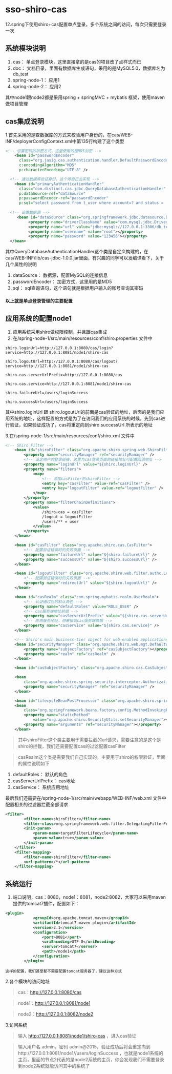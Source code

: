 # sso-shiro-cas
12.spring下使用shiro+cas配置单点登录，多个系统之间的访问，每次只需要登录一次

## 系统模块说明
1.  cas：  单点登录模块，这里直接拿的是cas的项目改了点样式而已
2.  doc：   文档目录，里面有数据库生成语句，采用的是MySQL5.0，数据库名为db_test  
3.  spring-node-1：   应用1
4.  spring-node-2：   应用2

  其中node1跟node2都是采用spring + springMVC + mybatis 框架，使用maven做项目管理

## cas集成说明
1.首先采用的是查数据库的方式来校验用户身份的，在cas/WEB-INF/deployerConfigContext.xml中第135行构建了这个类型
``` xml
<!-- 设置密码的加密方式，这里使用的是MD5加密 -->
	<bean id="passwordEncoder"
      class="org.jasig.cas.authentication.handler.DefaultPasswordEncoder"
      c:encodingAlgorithm="MD5"
      p:characterEncoding="UTF-8" />

  <!-- 通过数据库验证身份，这个得自己去实现 -->
	<bean id="primaryAuthenticationHandler"
      class="com.distinct.cas.jdbc.QueryDatabaseAuthenticationHandler"
      p:dataSource-ref="dataSource"
      p:passwordEncoder-ref="passwordEncoder"
      p:sql="select password from t_user where account=? and status = 'active'" />
      
  <!-- 设置数据源 -->
	 <bean id="dataSource" class="org.springframework.jdbc.datasource.DriverManagerDataSource">
		  <property name="driverClassName" value="com.mysql.jdbc.Driver"></property>
		  <property name="url" value="jdbc:mysql://127.0.0.1:3306/db_test?useUnicode=true&amp;characterEncoding=utf8"></property>
		  <property name="username" value="root"></property>
		  <property name="password" value="123456"></property>  
  </bean>
```
  其中QueryDatabaseAuthenticationHandler这个类是自定义构建的，在cas/WEB-INF/lib/cas-jdbc-1.0.0.jar里面，有兴趣的同学可以发编译看下，关于几个属性的说明
  1.  dataSource：    数据源，配置MySQL的连接信息
  2.  passwordEncoder：   加密方式，这里用的是MD5
  3.  sql：   sql查询语句，这个语句就是根据用户输入的账号查询其密码

#### 以上就是单点登录管理的主要配置

## 应用系统的配置node1
1. 应用系统采用shiro做权限控制，并且跟cas集成
2. 在/spring-node-1/src/main/resources/conf/shiro.properties 文件中
``` properties
shiro.loginUrl=http://127.0.0.1:8080/cas/login?service=http://127.0.0.1:8081/node1/shiro-cas

shiro.logoutUrl=http://127.0.0.1:8080/cas/logout?service=http://127.0.0.1:8081/node1/shiro-cas

shiro.cas.serverUrlPrefix=http://127.0.0.1:8080/cas

shiro.cas.service=http://127.0.0.1:8081/node1/shiro-cas

shiro.failureUrl=/users/loginSuccess

shiro.successUrl=/users/loginSuccess

```
其中shiro.loginUrl 跟 shiro.logoutUrl的前面是cas验证的地址，后面的是我们应用系统的地址，这样配置的方式是为了在访问我们的应用系统的时候，先到cas进行验证，如果验证成功了，cas将重定向到shiro.successUrl 所表示的地址

3.在/spring-node-1/src/main/resources/conf/shiro.xml 文件中
``` xml
<!-- Shiro Filter -->
	<bean id="shiroFilter" class="org.apache.shiro.spring.web.ShiroFilterFactoryBean">
		<property name="securityManager" ref="securityManager" />
		<!-- 设定用户的登录链接，这里为cas登录页面的链接地址可配置回调地址 -->
		<property name="loginUrl" value="${shiro.loginUrl}" />
		<property name="filters">
			<map>
				<!-- 添加casFilter到shiroFilter -->
				<entry key="casFilter" value-ref="casFilter" />
				<entry key="logoutFilter" value-ref="logoutFilter" />
			</map>
		</property>
		<property name="filterChainDefinitions">
			<value>
				/shiro-cas = casFilter
				/logout = logoutFilter
				/users/** = user
			</value>
		</property>
	</bean>

	<bean id="casFilter" class="org.apache.shiro.cas.CasFilter">
		<!-- 配置验证错误时的失败页面 -->
		<property name="failureUrl" value="${shiro.failureUrl}" />
		<property name="successUrl" value="${shiro.successUrl}" />
	</bean>

	<bean id="logoutFilter" class="org.apache.shiro.web.filter.authc.LogoutFilter">
		<!-- 配置验证错误时的失败页面 -->
		<property name="redirectUrl" value="${shiro.logoutUrl}" />
	</bean>

	<bean id="casRealm" class="com.spring.mybatis.realm.UserRealm">
		<!-- 认证通过后的默认角色 -->
		<property name="defaultRoles" value="ROLE_USER" />
		<!-- cas服务端地址前缀 -->
		<property name="casServerUrlPrefix" value="${shiro.cas.serverUrlPrefix}" />
		<!-- 应用服务地址，用来接收cas服务端票据 -->
		<property name="casService" value="${shiro.cas.service}" />
	</bean>

	<!-- Shiro's main business-tier object for web-enabled applications -->
	<bean id="securityManager" class="org.apache.shiro.web.mgt.DefaultWebSecurityManager">
		<property name="subjectFactory" ref="casSubjectFactory"></property>
		<property name="realm" ref="casRealm" />
	</bean>

	<bean id="casSubjectFactory" class="org.apache.shiro.cas.CasSubjectFactory"></bean>

	<bean
		class="org.apache.shiro.spring.security.interceptor.AuthorizationAttributeSourceAdvisor">
		<property name="securityManager" ref="securityManager" />
	</bean>

	<bean id="lifecycleBeanPostProcessor" class="org.apache.shiro.spring.LifecycleBeanPostProcessor"></bean>
	<bean
		class="org.springframework.beans.factory.config.MethodInvokingFactoryBean">
		<property name="staticMethod"
			value="org.apache.shiro.SecurityUtils.setSecurityManager"></property>
		<property name="arguments" ref="securityManager"></property>
	</bean>
```
> 其中shiroFilter这个类主要用于需要拦截的url请求，需要注意的是这个是shiro的拦截，我们还需要配置cas的过滤配置casFilter

> casRealm这个类是需要我们自己实现的，主要用于shiro的权限验证，里面的属性说明如下

1.  defaultRoles： 默认的角色
2.  casServerUrlPrefix：  cas地址
3.  casService：  系统应用地址

最后我们还需要在/spring-node-1/src/main/webapp/WEB-INF/web.xml 文件中配置相关的过滤器拦截全部请求
``` xml
<filter>
		<filter-name>shiroFilter</filter-name>
		<filter-class>org.springframework.web.filter.DelegatingFilterProxy</filter-class>
		<init-param>
			<param-name>targetFilterLifecycle</param-name>
			<param-value>true</param-value>
		</init-param>
	</filter>
	<filter-mapping>
		<filter-name>shiroFilter</filter-name>
		<url-pattern>/*</url-pattern>
	</filter-mapping>
```
	
##  系统运行
1.  端口说明，cas：8080，node1：8081，node2:8082，大家可以采用maven提供的tomcat7插件，配置如下：
``` xml
<plugin>
			<groupId>org.apache.tomcat.maven</groupId>
			<artifactId>tomcat7-maven-plugin</artifactId>
			<version>2.1</version>
			<configuration>
				<port>8081</port>
				<uriEncoding>UTF-8</uriEncoding>
				<server>tomcat7</server>
				<path>/node1</path>
			</configuration>
		</plugin>
```
	这样的配置，我们甚至都不需要配置tomcat服务器了，建议这种方式
	
2.各个模块的访问地址
> cas：http://127.0.0.1:8080/cas

> node1：http://127.0.0.1:8081/node1

> node2：http://127.0.0.1:8082/node2

3.访问系统
> 输入  http://127.0.0.1:8081/node1/shiro-cas ，进入cas验证

> 输入用户名  admin，密码 admin@2015，验证成功后将会重定向到http://127.0.0.1:8081/node1//users/loginSuccess ，也就是node1系统的主页，里面的节点2代表的是node2系统的主页，你会发现我们不需要登录到node2系统就能访问其中的系统了




